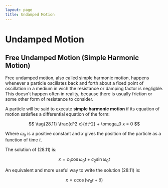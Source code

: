 ```yaml
---
layout: page
title: Undamped Motion
---
```


# Undamped Motion

## Free Undamped Motion (Simple Harmonic Motion)

Free undamped motion, also called simple harmonic motion, happens whenever a particle oscillates back and forth about a fixed point of oscillation in a medium in wich the resistance or damping factor is negligble. This doesn't happen often in reality, because there is usually friction or some other form of resistance to consider.

A particle will be said to execute **simple harmonic motion** if its equation of motion satisfies a differential equation of the form:


$$ \tag{28.11} \frac{d^2 x}{dt^2} + \omega_0 x = 0 $$

Where $\omega_0$ is a positive constant and $x$ gives the position of the particle as a function of time $t$.

The solution of $(28.11)$ is:

$$ \tag{28.12} x = c_1 \cos{\omega_0 t} + c_2 \sin{\omega_0 t} $$

An equivalent and more useful way to write the solution $(28.11)$ is:

$$ \tag{28.14} x = c \cos{(w_0 t + \delta)} $$


